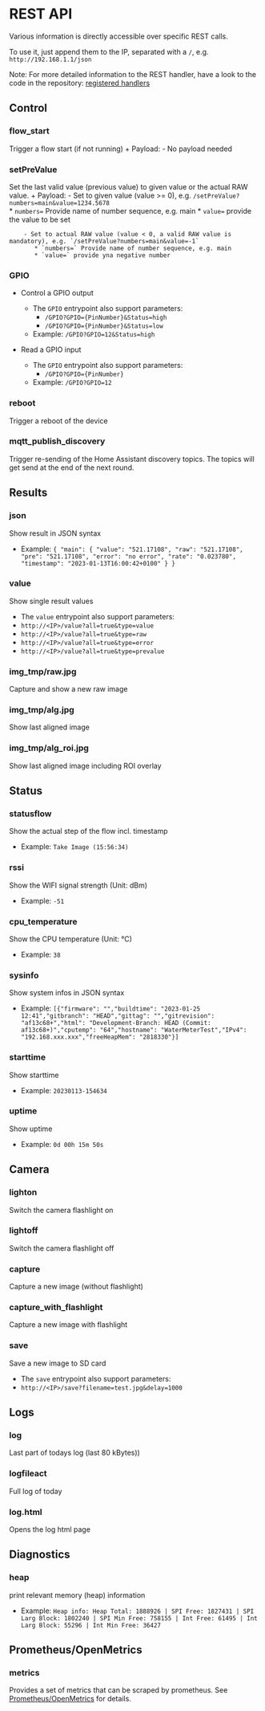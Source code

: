 # REST API
Various information is directly accessible over specific REST calls.

To use it, just append them to the IP, separated with a `/`, e.g. `http://192.168.1.1/json`

Note: For more detailed information to the REST handler, have a look to the code in the repository: [registered handlers](https://github.com/jomjol/AI-on-the-edge-device/search?q=camuri.uri)

## Control
### flow_start
  Trigger a flow start (if not running)
     + Payload:
        - No payload needed
  
 
### setPreValue
  Set the last valid value (previous value) to given value or the actual RAW value.
     + Payload:
        - Set to given value (value >= 0), e.g. `/setPreValue?numbers=main&value=1234.5678`  
           * `numbers=` Provide name of number sequence, e.g. main
           * `value=` provide the value to be set
    
        - Set to actual RAW value (value < 0, a valid RAW value is mandatory), e.g. `/setPreValue?numbers=main&value=-1`
           * `numbers=` Provide name of number sequence, e.g. main
           * `value=` provide yna negative number

### GPIO
   - Control a GPIO output
     - The `GPIO` entrypoint also support parameters:
       - `/GPIO?GPIO={PinNumber}&Status=high`
       - `/GPIO?GPIO={PinNumber}&Status=low`
     - Example: `/GPIO?GPIO=12&Status=high`

   - Read a GPIO input 
     - The `GPIO` entrypoint also support parameters:
       - `/GPIO?GPIO={PinNumber}`
     - Example: `/GPIO?GPIO=12`

### reboot
  Trigger a reboot of the device

### mqtt_publish_discovery
  Trigger re-sending of the Home Assistant discovery topics.
  The topics will get send at the end of the next round.
  
## Results
### json
  Show result in JSON syntax
  - Example: 
  `{
  "main":
    {
      "value": "521.17108",
      "raw": "521.17108",
      "pre": "521.17108",
      "error": "no error",
      "rate": "0.023780",
      "timestamp": "2023-01-13T16:00:42+0100"
    }
  }`

### value
  Show single result values
  - The `value` entrypoint also support parameters:
   - `http://<IP>/value?all=true&type=value`
   - `http://<IP>/value?all=true&type=raw`
   - `http://<IP>/value?all=true&type=error`
   - `http://<IP>/value?all=true&type=prevalue`

### img_tmp/raw.jpg
  Capture and show a new raw image

### img_tmp/alg.jpg
  Show last aligned image

### img_tmp/alg_roi.jpg
  Show last aligned image including ROI overlay

## Status
### statusflow
  Show the actual step of the flow incl. timestamp
  - Example: `Take Image (15:56:34)`

### rssi
  Show the WIFI signal strength (Unit: dBm)
  - Example: `-51`

### cpu_temperature
  Show the CPU temperature (Unit: °C)
  - Example: `38`

### sysinfo
  Show system infos in JSON syntax
  - Example: `[{"firmware": "","buildtime": "2023-01-25 12:41","gitbranch": "HEAD","gittag": "","gitrevision": "af13c68+","html": "Development-Branch: HEAD (Commit: af13c68+)","cputemp": "64","hostname": "WaterMeterTest","IPv4": "192.168.xxx.xxx","freeHeapMem": "2818330"}]`

### starttime
  Show starttime
  - Example: `20230113-154634`

### uptime
  Show uptime
  - Example: `0d 00h 15m 50s`

## Camera
### lighton
  Switch the camera flashlight on 

### lightoff
  Switch the camera flashlight off

### capture
  Capture a new image (without flashlight)

### capture_with_flashlight
  Capture a new image with flashlight

### save
  Save a new image to SD card
  - The `save` entrypoint also support parameters:
   - `http://<IP>/save?filename=test.jpg&delay=1000`

## Logs
### log 
  Last part of todays log (last 80 kBytes))

### logfileact 
  Full log of today

### log.html
  Opens the log html page

## Diagnostics
### heap
  print relevant memory (heap) information
  - Example: `Heap info: Heap Total: 1888926 | SPI Free: 1827431 | SPI Larg Block: 1802240 | SPI Min Free: 758155 | Int Free: 61495 | Int Larg Block: 55296 | Int Min Free: 36427`

## Prometheus/OpenMetrics
### metrics
  Provides a set of metrics that can be scraped by prometheus. See [Prometheus/OpenMetrics](../prometheus-openmetrics) for details.